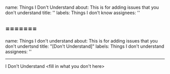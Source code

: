 
name: Things I Don't Understand
about: This is for adding issues that you don't understand
title: ''
labels: Things I don't know
assignees: ''

=======
---
name: Things I don't understand
about: This is for adding issues that you don't undertsnd
title: "[Don't Understand]"
labels: Things I don't understand
assignees: ''

---

I Don't Understand <fill in what you don't here>

